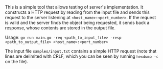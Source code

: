 This is a simple tool that allows testing of server's implementation. It constructs a HTTP request by reading from the input file and sends this request to the server listening at  `<host_name>:<port_number>`.  If the request is valid and the server finds the object being requested, it sends back a response, whose contents are stored in the output file.

Usage:
`go run main.go -req <path_to_input_file> -resp <path_to_output_file> <host_name>:<port_number>`

The input file `samples/input.txt` contains a simple HTTP request (note that lines are delimited with CRLF, which you can be seen by running `hexdump -c` on the file).

